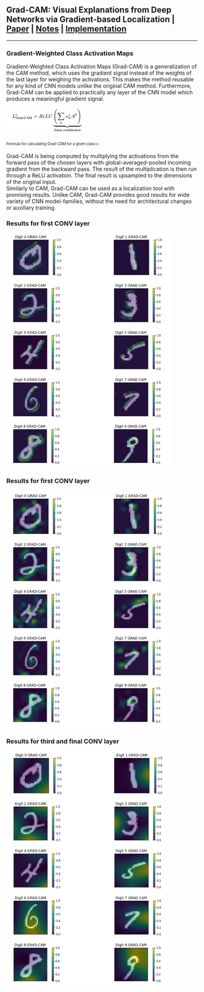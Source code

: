 ## Grad-CAM: Visual Explanations from Deep Networks via Gradient-based Localization | [Paper](https://arxiv.org/pdf/1610.02391.pdf) | [Notes](./notes_grad_cam.md) | [Implementation](../../implementation/10.2.Grad_Class_Activation_Map.ipynb)
***
### Gradient-Weighted Class Activation Maps
Gradient-Weighted Class Activation Maps (Grad-CAM) is a generalization of the CAM method, which uses the gradient signal instead of the weights of the last layer for weighing the activations. This makes the method reusable for any kind of CNN models unlike the original CAM method. Furthermore, Grad-CAM can be applied to practically any layer of the CNN model which produces a meaningful gradient signal. 
<br/>
<p float="center">
  <img src="../assets/grad_cam_formula.png"/>
</p>
<small><small>Formula for calculating Grad-CAM  for a given class c.</small></small><br/><br/>
Grad-CAM is being computed by multiplying the activations from the forward pass of the chosen layers with global-averaged-pooled incoming gradient from the backward pass. The result of the multiplication is then run through a ReLU activation. The final result is upsampled to the dimensions of the original input.<br/>
Similarly to CAM, Grad-CAM can be used as a localization tool with promising results. Unlike CAM, Grad-CAM provides good results for wide variety of CNN model-families, without the need for architectural changes or auxiliary training.

### Results for first CONV layer
<p float="left">
  <img src="../assets/grad_cam_layer_1.png"/>
</p>

### Results for first CONV layer
<p float="left">
  <img src="../assets/grad_cam_layer_2.png"/>
</p>


### Results for third and final CONV layer
<p float="left">
  <img src="../assets/grad_cam_layer_3.png"/>
</p>